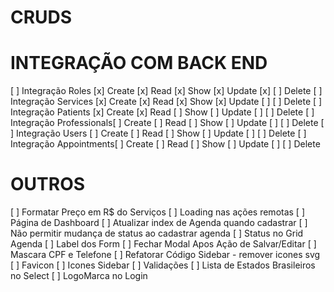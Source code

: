 # CRUDS

# INTEGRAÇÃO COM BACK END

[ ] Integração Roles [x] Create [x] Read [x] Show [x] Update [x] [ ] Delete
[ ] Integração Services [x] Create [x] Read [x] Show [x] Update [ ] [ ] Delete
[ ] Integração Patients [x] Create [x] Read [ ] Show [ ] Update [ ] [ ] Delete
[ ] Integração Professionals[ ] Create [ ] Read [ ] Show [ ] Update [ ] [ ] Delete
[ ] Integração Users [ ] Create [ ] Read [ ] Show [ ] Update [ ] [ ] Delete
[ ] Integração Appointments[ ] Create [ ] Read [ ] Show [ ] Update [ ] [ ] Delete

# OUTROS

[ ] Formatar Preço em R$ do Serviços
[ ] Loading nas ações remotas
[ ] Página de Dashboard
[ ] Atualizar index de Agenda quando cadastrar
[ ] Não permitir mudança de status ao cadastrar agenda
[ ] Status no Grid Agenda
[ ] Label dos Form
[ ] Fechar Modal Apos Ação de Salvar/Editar
[ ] Mascara CPF e Telefone
[ ] Refatorar Código Sidebar - remover icones svg
[ ] Favicon
[ ] Icones Sidebar
[ ] Validações
[ ] Lista de Estados Brasileiros no Select
[ ] LogoMarca no Login
